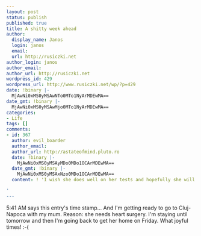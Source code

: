 ```yaml
---
layout: post
status: publish
published: true
title: A shitty week ahead
author:
  display_name: Janos
  login: janos
  email: 
  url: http://rusiczki.net
author_login: janos
author_email: 
author_url: http://rusiczki.net
wordpress_id: 429
wordpress_url: http://www.rusiczki.net/wp/?p=429
date: !binary |-
  MjAwNi0xMS0yMSAwNTo0MTo1NyArMDEwMA==
date_gmt: !binary |-
  MjAwNi0xMS0yMSAwMjo0MTo1NyArMDEwMA==
categories:
- Life
tags: []
comments:
- id: 367
  author: evil_boarder
  author_email: 
  author_url: http://astateofmind.pluto.ro
  date: !binary |-
    MjAwNi0xMS0yMSAyMDo0MDo1OCArMDEwMA==
  date_gmt: !binary |-
    MjAwNi0xMS0yMSAxNzo0MDo1OCArMDEwMA==
  content: ! 'I wish she does well on her tests and hopefully she will not need surgery

'
---
```

<p>5:41 AM says this entry's time stamp... And I'm getting ready to go to Cluj-Napoca with my mum. Reason: she needs heart surgery. I'm staying until tomorrow and then I'm going back to get her home on Friday. What joyful times! :-(</p>
